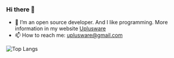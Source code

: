 ### Hi there 👋
- 🔭 I’m an open source developer. And I like programming. More information in my website [Uplusware](https://uplusware.github.io)
- 📫 How to reach me: uplusware@gmail.com

![Top Langs](https://github-readme-stats.vercel.app/api/top-langs/?username=uplusware&hide=html&layout=compact&langs_count=12)

<!--
![GitHub stats](https://github-readme-stats.vercel.app/api?username=uplusware&show_icons=true&theme=radical)
![erisemail](https://uplusware.github.io/images/erisemail.png)![openheap](https://uplusware.github.io/images/heaphttpd.png)![bluewhale](https://uplusware.github.io/images/bluewhale.png)![uplusftp](https://uplusware.github.io/images/uplusftpsrv.png)

**uplusware/uplusware** is a ✨ _special_ ✨ repository because its `README.md` (this file) appears on your GitHub profile.
### Hi there 👋

Here are some ideas to get you started:

- 🔭 I’m currently working on ...
- 🌱 I’m currently learning ...
- 👯 I’m looking to collaborate on ...
- 🤔 I’m looking for help with ...
- 💬 Ask me about ...
- 📫 How to reach me: ...
- 😄 Pronouns: ...
- ⚡ Fun fact: ...
-->
